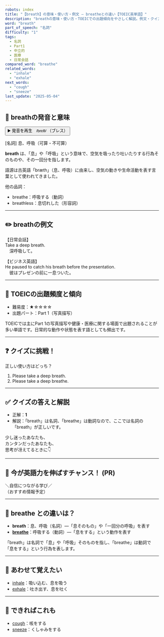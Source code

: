 ```yaml
---
robots: index
title: "【breath】の意味・使い方・例文 ― breatheとの違い【TOEIC英単語】"
description: "breathの意味・使い方・TOEICでの出題傾向をやさしく解説。例文・クイズ付きでbreatheとの違いもわかりやすく学べます。"
word: "breath"
part_of_speech: "名詞"
difficulty: "1"
tags:
  - 名詞
  - Part1
  - 中立的
  - 医療
  - 日常会話
compared_word: "breathe"
related_words:
  - "inhale"
  - "exhale"
next_words:
  - "cough"
  - "sneeze"
last_update: "2025-05-04"
---
```


## 🔰 breathの発音と意味

<button class="play-audio" onclick="playTTS('breath')">
  <span class="play-audio-main">
    ▶️ 発音を再生　/brɛθ/
  </span>
  <span class="play-audio-sub">
    （ブレス）
  </span>
</button>

[名詞] 息、呼吸（可算・不可算）

**breath** は、「息」や「呼吸」という意味で、空気を吸ったり吐いたりする行為そのものや、その一回分を指します。

語源は古英語「bræth」（息、呼吸）に由来し、空気の動きや生命活動を表す言葉として使われてきました。

他の品詞：  
- breathe：呼吸する（動詞）
- breathless：息切れした（形容詞）

---

## ✏️ breathの例文

【日常会話】  
Take a deep breath.  
　深呼吸して。

【ビジネス英語】  
He paused to catch his breath before the presentation.  
　彼はプレゼンの前に一息ついた。

---

## 🎯 TOEICの出題頻度と傾向

- 難易度：★☆☆☆☆
- 出題パート：Part 1（写真描写）

TOEICでは主にPart 1の写真描写や健康・医療に関する場面で出題されることが多い単語です。日常的な動作や状態を表す語としても頻出です。

---

## ❓ クイズに挑戦！

正しい使い方はどっち？

1. Please take a deep breath.  
2. Please take a deep breathe.

---

## ✅ クイズの答えと解説

- 正解：**1**
- 解説：「breath」は名詞、「breathe」は動詞なので、ここでは名詞の「breath」が正しいです。

少し迷ったあなたも、  
カンタンだったあなたも、  
思考が冴えてるときに👇️

---

## 🚀 今が英語力を伸ばすチャンス！ (PR)

<div class="info-center">
＼自信につながる学び／<br>  
（おすすめ情報予定）
</div>

---

## 🤔  breathe との違いは？

- **breath**：息、呼吸（名詞）―「息そのもの」や「一回分の呼吸」を表す
- **[breathe](/word/breathe)**：呼吸する（動詞）―「息をする」という動作を表す

「breath」は名詞で「息」や「呼吸」そのものを指し、「breathe」は動詞で「息をする」という行為を表します。

---

## 🧩 あわせて覚えたい

- [inhale](/word/inhale)：吸い込む、息を吸う
- [exhale](/word/exhale)：吐き出す、息を吐く

---

## 📖 できればこれも

- [cough](/word/cough)：咳をする
- [sneeze](/word/sneeze)：くしゃみをする

<!-- cvid: aid15_bid18 -->

